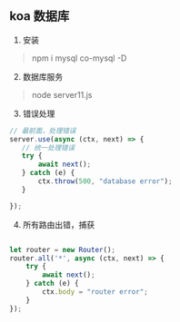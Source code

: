 ## koa 数据库

1. 安装
> npm i mysql co-mysql -D
 
 
2. 数据库服务
 > node server11.js
 
3. 错误处理
 ```js
// 最前面，处理错误
server.use(async (ctx, next) => {
    // 统一处理错误
    try {
        await next();
    } catch (e) {
        ctx.throw(500, "database error");
    }

});
```

4. 所有路由出错，捕获
```js

let router = new Router();
router.all('*', async (ctx, next) => {
    try {
        await next();
    } catch (e) {
        ctx.body = "router error";
    }
});
```